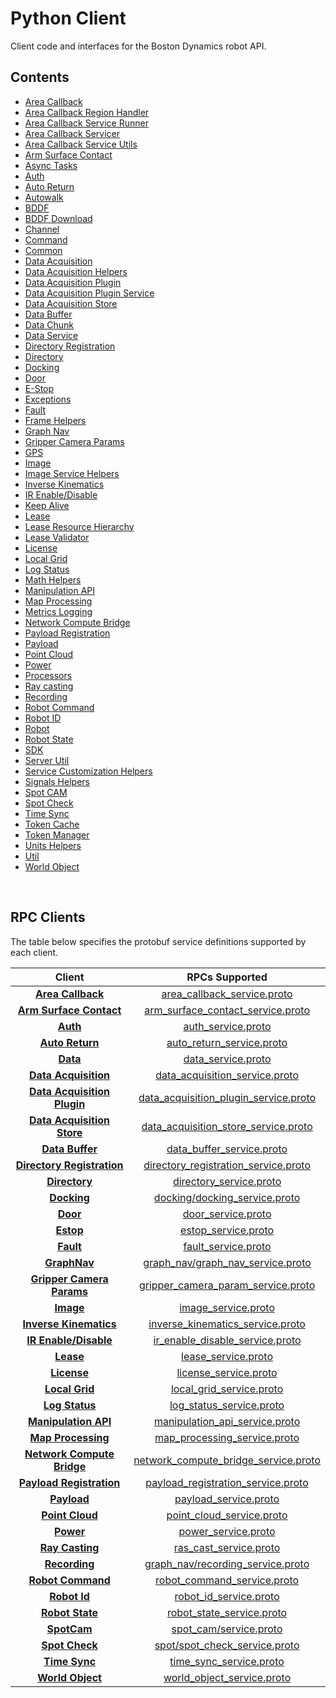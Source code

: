 <!--
Copyright (c) 2023 Boston Dynamics, Inc.  All rights reserved.

Downloading, reproducing, distributing or otherwise using the SDK Software
is subject to the terms and conditions of the Boston Dynamics Software
Development Kit License (20191101-BDSDK-SL).
-->

# Python Client

Client code and interfaces for the Boston Dynamics robot API.

## Contents

- [Area Callback](area_callback.py)
- [Area Callback Region Handler](area_callback_region_handler_base.py)
- [Area Callback Service Runner](area_callback_service_runner.py)
- [Area Callback Servicer](area_callback_service_servicer.py)
- [Area Callback Service Utils](area_callback_service_utils.py)
- [Arm Surface Contact](arm_surface_contact.py)
- [Async Tasks](async_tasks.py)
- [Auth](auth.py)
- [Auto Return](auto_return.py)
- [Autowalk](autowalk.py)
- [BDDF](bddf.py)
- [BDDF Download](bddf_download.py)
- [Channel](channel.py)
- [Command ](command_line.py)
- [Common](common.py)
- [Data Acquisition](data_acquisition.py)
- [Data Acquisition Helpers](data_acquisition_helpers.py)
- [Data Acquisition Plugin](data_acquisition_plugin.py)
- [Data Acquisition Plugin Service](data_acquisition_plugin_service.py)
- [Data Acquisition Store](data_acquisition_store.py)
- [Data Buffer](data_buffer.py)
- [Data Chunk](data_chunk.py)
- [Data Service](data_service.py)
- [Directory Registration](directory_registration.py)
- [Directory](directory.py)
- [Docking](docking.py)
- [Door](door.py)
- [E-Stop](estop.py)
- [Exceptions](exceptions.py)
- [Fault](fault.py)
- [Frame Helpers](frame_helpers.py)
- [Graph Nav](graph_nav.py)
- [Gripper Camera Params](gripper_camera_param.py)
- [GPS](gps/README.md)
- [Image](image.py)
- [Image Service Helpers](image_service_helpers.py)
- [Inverse Kinematics](inverse_kinematics.py)
- [IR Enable/Disable](ir_enable_disable.py)
- [Keep Alive](keepalive.py)
- [Lease](lease.py)
- [Lease Resource Hierarchy](lease_resource_hierarchy.py)
- [Lease Validator](lease_validator.py)
- [License](license.py)
- [Local Grid](local_grid.py)
- [Log Status](log_status.py)
- [Math Helpers](math_helpers.py)
- [Manipulation API](manipulation_api_client.py)
- [Map Processing](map_processing.py)
- [Metrics Logging](metrics_logging.py)
- [Network Compute Bridge](network_compute_bridge_client.py)
- [Payload Registration](payload_registration.py)
- [Payload](payload.py)
- [Point Cloud](point_cloud.py)
- [Power](power.py)
- [Processors](processors.py)
- [Ray casting](ray_cast.py)
- [Recording](recording.py)
- [Robot Command](robot_command.py)
- [Robot ID](robot_id.py)
- [Robot](robot.py)
- [Robot State](robot_state.py)
- [SDK](sdk.py)
- [Server Util](server_util.py)
- [Service Customization Helpers](service_customization_helpers.py)
- [Signals Helpers](signals_helpers.py)
- [Spot CAM](spot_cam/README.py)
- [Spot Check](spot_check.py)
- [Time Sync](time_sync.py)
- [Token Cache](token_cache.py)
- [Token Manager](token_manager.py)
- [Units Helpers](units_helpers.py)
- [Util](util.py)
- [World Object](world_object.py)

<p>&nbsp;</p>

## RPC Clients

The table below specifies the protobuf service definitions supported by each client.

|                              Client                              |                                                 RPCs Supported                                                  |
| :--------------------------------------------------------------: | :-------------------------------------------------------------------------------------------------------------: |
|             [**Area Callback**](./area_callback.py)              |      [area_callback_service.proto](../../../../../protos/bosdyn/api/graph_nav/area_callback_service.proto)      |
|       [**Arm Surface Contact**](./arm_surface_contact.py)        |     [arm_surface_contact_service.proto](../../../../../protos/bosdyn/api/arm_surface_contact_service.proto)     |
|                      [**Auth**](./auth.py)                       |                    [auth_service.proto](../../../../../protos/bosdyn/api/auth_service.proto)                    |
|               [**Auto Return**](./auto_return.py)                |       [auto_return_service.proto](../../../../../protos/bosdyn/api/auto_return/auto_return_service.proto)       |
|                  [**Data**](./data_service.py)                   |                    [data_service.proto](../../../../../protos/bosdyn/api/data_service.proto)                    |
|          [**Data Acquisition**](./data_acquisition.py)           |        [data_acquisition_service.proto](../../../../../protos/bosdyn/api/data_acquisition_service.proto)        |
|   [**Data Acquisition Plugin**](./data_acquisition_plugin.py)    | [data_acquisition_plugin_service.proto](../../../../../protos/bosdyn/api/data_acquisition_plugin_service.proto) |
|    [**Data Acquisition Store**](./data_acquisition_store.py)     |  [data_acquisition_store_service.proto](../../../../../protos/bosdyn/api/data_acquisition_store_service.proto)  |
|               [**Data Buffer**](./data_buffer.py)                |             [data_buffer_service.proto](../../../../../protos/bosdyn/api/data_buffer_service.proto)             |
|    [**Directory Registration**](./directory_registration.py)     |  [directory_registration_service.proto](../../../../../protos/bosdyn/api/directory_registration_service.proto)  |
|                 [**Directory**](./directory.py)                  |               [directory_service.proto](../../../../../protos/bosdyn/api/directory_service.proto)               |
|                   [**Docking**](./docking.py)                    |         [docking/docking_service.proto](../../../../../protos/bosdyn/api/docking/docking_service.proto)         |
|                      [**Door**](./door.py)                       |                 [door_service.proto](../../../../../protos/bosdyn/api/spot/door_service.proto)                  |
|                     [**Estop**](./estop.py)                      |                   [estop_service.proto](../../../../../protos/bosdyn/api/estop_service.proto)                   |
|                     [**Fault**](./fault.py)                      |                   [fault_service.proto](../../../../../protos/bosdyn/api/fault_service.proto)                   |
|                  [**GraphNav**](./graph_nav.py)                  |     [graph_nav/graph_nav_service.proto](../../../../../protos/bosdyn/api/graph_nav/graph_nav_service.proto)     |
|      [**Gripper Camera Params**](./gripper_camera_param.py)      |    [gripper_camera_param_service.proto](../../../../../protos/bosdyn/api/gripper_camera_param_service.proto)    |
|                     [**Image**](./image.py)                      |                   [image_service.proto](../../../../../protos/bosdyn/api/image_service.proto)                   |
|         [**Inverse Kinematics**](inverse_kinematics.py)          |   [inverse_kinematics_service.proto](../../../../../protos/bosdyn/api/spot/inverse_kinematics_service.proto)    |
|         [**IR Enable/Disable**](./ir_enable_disable.py)          |       [ir_enable_disable_service.proto](../../../../../protos/bosdyn/api/ir_enable_disable_service.proto)       |
|                     [**Lease**](./lease.py)                      |                   [lease_service.proto](../../../../../protos/bosdyn/api/lease_service.proto)                   |
|                   [**License**](./license.py)                    |                 [license_service.proto](../../../../../protos/bosdyn/api/license_service.proto)                 |
|                [**Local Grid**](./local_grid.py)                 |              [local_grid_service.proto](../../../../../protos/bosdyn/api/local_grid_service.proto)              |
|                [**Log Status**](./log_status.py)                 |        [log_status_service.proto](../../../../../protos/bosdyn/api/log_status/log_status_service.proto)         |
|       [**Manipulation API**](./manipulation_api_client.py)       |        [manipulation_api_service.proto](../../../../../protos/bosdyn/api/manipulation_api_service.proto)        |
|            [**Map Processing**](./map_processing.py)             |     [map_processing_service.proto](../../../../../protos/bosdyn/api/graph_nav/map_processing_service.proto)     |
| [**Network Compute Bridge**](./network_compute_bridge_client.py) |  [network_compute_bridge_service.proto](../../../../../protos/bosdyn/api/network_compute_bridge_service.proto)  |
|      [**Payload Registration**](./payload_registration.py)       |    [payload_registration_service.proto](../../../../../protos/bosdyn/api/payload_registration_service.proto)    |
|                   [**Payload**](./payload.py)                    |                 [payload_service.proto](../../../../../protos/bosdyn/api/payload_service.proto)                 |
|               [**Point Cloud**](./point_cloud.py)                |             [point_cloud_service.proto](../../../../../protos/bosdyn/api/point_cloud_service.proto)             |
|                     [**Power**](./power.py)                      |                   [power_service.proto](../../../../../protos/bosdyn/api/power_service.proto)                   |
|                 [**Ray Casting**](./ray_cast.py)                 |                [ras_cast_service.proto](../../../../../protos/bosdyn/api/ray_cast_service.proto)                |
|                 [**Recording**](./recording.py)                  |     [graph_nav/recording_service.proto](../../../../../protos/bosdyn/api/graph_nav/recording_service.proto)     |
|             [**Robot Command**](./robot_command.py)              |           [robot_command_service.proto](../../../../../protos/bosdyn/api/robot_command_service.proto)           |
|                  [**Robot Id**](./robot_id.py)                   |                [robot_id_service.proto](../../../../../protos/bosdyn/api/robot_id_service.proto)                |
|               [**Robot State**](./robot_state.py)                |             [robot_state_service.proto](../../../../../protos/bosdyn/api/robot_state_service.proto)             |
|               [**SpotCam**](./spot_cam/README.py)                |                [spot_cam/service.proto](../../../../../protos/bosdyn/api/spot_cam/service.proto)                |
|                [**Spot Check**](./spot_check.py)                 |         [spot/spot_check_service.proto](../../../../../protos/bosdyn/api/spot/spot_check_service.proto)         |
|                 [**Time Sync**](./time_sync.py)                  |               [time_sync_service.proto](../../../../../protos/bosdyn/api/time_sync_service.proto)               |
|              [**World Object**](./world_object.py)               |            [world_object_service.proto](../../../../../protos/bosdyn/api/world_object_service.proto)            |

